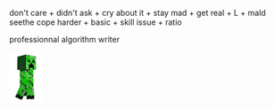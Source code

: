 don't care + didn't ask + cry about it + stay mad + get real + L + mald seethe cope harder + basic + skill issue + ratio

professionnal algorithm writer

<img src="gif.gif" alt="hackerman">

<!--
**mattpoker123/mattpoker123** is a ✨ _special_ ✨ repository because its `README.md` (this file) appears on your GitHub profile.

Here are some ideas to get you started:

- 🔭 I’m currently working on ...
- 🌱 I’m currently learning ...
- 👯 I’m looking to collaborate on ...
- 🤔 I’m looking for help with ...
- 💬 Ask me about ...
- 📫 How to reach me: ...
- 😄 Pronouns: ...
- ⚡ Fun fact: ...
-->

